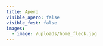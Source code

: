 ```yaml
---
title: Apero
visible_apero: false
visible_fest: false
images:
  - image: /uploads/home_fleck.jpg
---
```


